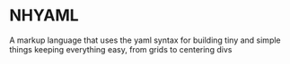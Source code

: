 # NHYAML
A markup language that uses the yaml syntax for building tiny and simple things keeping everything easy, from grids to centering divs
